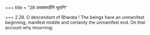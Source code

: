 +++
title = "28 अव्यक्तादीनि भूतानि"

+++
2.28. O descendant of Bharata ! The beings have an unmanifest beginning,
manifest middle and certainly the unmanifest end. On that account why
mourning;
